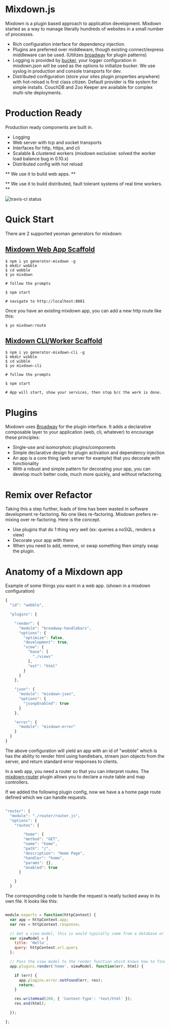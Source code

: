 # Mixdown.js

Mixdown is a plugin based approach to application development.  Mixdown started as a way to manage literally hundreds of websites in a small number of processes.  

* Rich configuration interface for dependency injection.  
* Plugins are preferred over middleware, though existing connect/express middleware can be used.  (Utilizes [broadway](https://github.com/flatiron/broadway) for plugin patterns)
* Logging is provided by [bucker](https://github.com/nlf/bucker), your logger configuration in mixdown.json will be used as the options to initialize bucker.  We use syslog in production and console transports for dev.
* Distributed configuration (store your sites plugin properties anywhere) with hot-reload is first class citizen.  Default provider is file system for simple installs.  CouchDB and Zoo Keeper are available for complex multi-site deployments.


# Production Ready

Production ready components are built in.

* Logging
* Web server with tcp and socket transports
* Interfaces for http, https, and cli
* Scalable & clustered workers (mixdown exclusive: solved the worker load balance bug in 0.10.x)
* Distributed config with hot reload

** We use it to build web apps. **

** We use it to build distributed, fault tolerant systems of real time workers. **

![travis-ci status](https://travis-ci.org/mixdown/mixdown.png)

# Quick Start

There are 2 supported yeoman generators for mixdown:

## [Mixdown Web App Scaffold](https://github.com/mixdown/generator-mixdown)

```
$ npm i yo generator-mixdown -g
$ mkdir wobble
$ cd wobble
$ yo mixdown

# follow the prompts

$ npm start

# navigate to http://localhost:8081

```

Once you have an existing mixdown app, you can add a new http route like this:

```
$ yo mixdown:route

```


## [Mixdown CLI/Worker Scaffold](https://github.com/mixdown/generator-mixdown-cli)

```
$ npm i yo generator-mixdown-cli -g
$ mkdir wibble
$ cd wibble
$ yo mixdown-cli

# follow the prompts

$ npm start

# App will start, show your services, then stop b/c the work is done.

```


# Plugins

Mixdown uses [Broadway](https://github.com/flatiron/broadway) for the plugin interface.  It adds a declarative composable layer to your application (web, cli, whatever) to encourage these principles:

* Single-use and isomorphoic plugins/components
* Simple declarative design for plugin activation and dependency injection
* An app is a core thing (web server for example) that you decorate with functionality
* With a robust and simple pattern for decorating your app, you can develop much better code, much more quickly, and without refactoring.

# Remix over Refactor

Taking this a step further, loads of time has been wasted in software development re-factoring.  No one likes re-factoring.  Mixdown prefers re-mixing over re-factoring.  Here is the concept.

* Use plugins that do 1 thing very well (ex: queries a noSQL, renders a view)
* Decorate your app with them
* When you need to add, remove, or swap something then simply swap the plugin.  

# Anatomy of a Mixdown app

Example of some things you want in a web app. (shown in a mixdown configuration)

```javascript 
{
  "id": "wobble",

  "plugins": {

  	"render": {
      "module": "broadway-handlebars",
      "options": {
        "optimize": false,
        "development": true,
        "view": {
          "base": [
            "./views"
          ],
          "ext": "html"
        }
      }
    },

    "json": {
      "module": "mixdown-json",
      "options": {
        "jsonpEnabled": true
      }
    },

    "error": {
      "module": "mixdown-error"
    }
  }
}

```

The above configuration will yield an app with an id of "wobble" which is has the ability to render html using handlebars, stream json objects from the server, and return standard error responses to clients.

In a web app, you need a router so that you can interpret routes.  The [mixdown-router](https://github.com/mixdown/router) plugin allows you to declare a route table and map controllers.

If we added the following plugin config, now we have a a home page route defined which we can handle requests.

```javascript 

"router": {
  "module": "./router/router.js",
  "options": {
    "routes": {

    	"home": {
        "method": "GET",
        "name": "home",
        "path": "/",
        "description": "Home Page",
        "handler": "home",
        "params": {},
        "enabled": true
      }

    }
  }

```

The corresponding code to handle the request is neatly tucked away in its own file.  It looks like this:

```javascript

module.exports = function(httpContext) {
  var app = httpContext.app;
  var res = httpContext.response;

  // Get a view model, this is would typically come from a database or service.  
  var viewModel = {
  	title: 'Hello',
  	query: httpContext.url.query
  };

  // Pass the view model to the render function which knows how to fine the file "home.html" on the file system.
  app.plugins.render('home', viewModel, function(err, html) {

    if (err) {
      app.plugins.error.notFound(err, res);
      return;
    }

    res.writeHead(200, { 'Content-Type': 'text/html' });
    res.end(html);

  });

};

```
